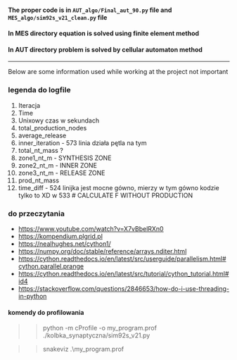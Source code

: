 #### The proper code is in `AUT_algo/Final_aut_90.py` file and `MES_algo/sim92s_v21_clean.py` file
#### In MES directory equation is solved using finite element method
#### In AUT directory problem is solved by cellular automaton method

------------------

Below are some information used while working at the project not important
### legenda do logfile

1. Iteracja
2. Time
3. Unixowy czas w sekundach
4. total_production_nodes
5. average_release
6. inner_iteration - 573 linia działa pętla na tym
7. total_nt_mass ?
8. zone1_nt_m - SYNTHESIS ZONE
9. zone2_nt_m - INNER ZONE
10. zone3_nt_m - RELEASE ZONE
11. prod_nt_mass
12. time_diff - 524 linijka jest mocne gówno, mierzy w tym gówno kodzie tylko to XD w 533 #  CALCULATE F WITHOUT PRODUCTION

### do przeczytania 
 - https://www.youtube.com/watch?v=X7vBbelRXn0
 - https://kompendium.plgrid.pl
 - https://nealhughes.net/cython1/
 - https://numpy.org/doc/stable/reference/arrays.nditer.html
 - https://cython.readthedocs.io/en/latest/src/userguide/parallelism.html#cython.parallel.prange
 - https://cython.readthedocs.io/en/latest/src/tutorial/cython_tutorial.html#id4
 - https://stackoverflow.com/questions/2846653/how-do-i-use-threading-in-python

#### komendy do profilowania

>>python -m cProfile -o my_program.prof ./kolbka_synaptyczna/sim92s_v21.py

>>snakeviz .\my_program.prof

